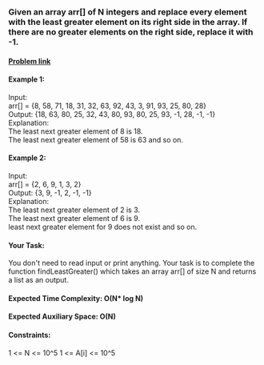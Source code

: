 ### Given an array arr[] of N integers and replace every element with the least greater element on its right side in the array. If there are no greater elements on the right side, replace it with -1. 
#### [Problem link](https://practice.geeksforgeeks.org/problems/replace-every-element-with-the-least-greater-element-on-its-right/1)
#### Example 1:  
  
Input:  
arr[] = {8, 58, 71, 18, 31, 32, 63, 92, 43, 3, 91, 93, 25, 80, 28}  
Output: {18, 63, 80, 25, 32, 43, 80, 93, 80, 25, 93, -1, 28, -1, -1}  
Explanation:   
The least next greater element of 8 is 18.  
The least next greater element of 58 is 63 and so on.  
  
#### Example 2:  
  
Input:  
arr[] = {2, 6, 9, 1, 3, 2}  
Output: {3, 9, -1, 2, -1, -1}  
Explanation:   
The least next greater element of 2 is 3.   
The least next greater element of 6 is 9.  
least next greater element for 9 does not exist and so on.  
  
#### Your Task:    
You don't need to read input or print anything. Your task is to complete the function findLeastGreater() which takes an array arr[] of size N and returns a list as an output.  
  
#### Expected Time Complexity: O(N* log N)
#### Expected Auxiliary Space: O(N)

#### Constraints:
1 <= N <= 10^5
1 <= A[i] <= 10^5
